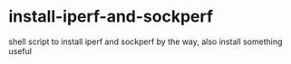 # install-iperf-and-sockperf
shell script to install iperf and sockperf
by the way, also install something useful 
